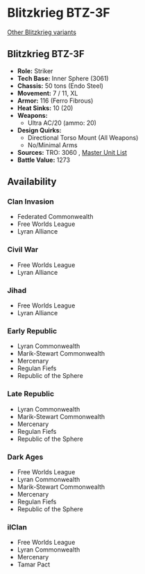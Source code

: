 # Blitzkrieg BTZ-3F 

[Other Blitzkrieg variants](../blitzkrieg.md) 

## Blitzkrieg BTZ-3F 

- **Role:** Striker 
- **Tech Base:** Inner Sphere (3061) 
- **Chassis:** 50 tons (Endo Steel) 
- **Movement:** 7 / 11, XL 
- **Armor:** 116 (Ferro Fibrous) 
- **Heat Sinks:** 10 (20) 
- **Weapons:** 
  - Ultra AC/20 (ammo: 20) 
- **Design Quirks:** 
  - Directional Torso Mount (All Weapons) 
  - No/Minimal Arms 
- **Sources:** TRO: 3060 , [Master Unit List](http://masterunitlist.info/Unit/Details/394) 
- **Battle Value:** 1273 

## Availability 

### Clan Invasion 

- Federated Commonwealth 
- Free Worlds League 
- Lyran Alliance 

### Civil War 

- Free Worlds League 
- Lyran Alliance 

### Jihad 

- Free Worlds League 
- Lyran Alliance 

### Early Republic 

- Lyran Commonwealth 
- Marik-Stewart Commonwealth 
- Mercenary 
- Regulan Fiefs 
- Republic of the Sphere 

### Late Republic 

- Lyran Commonwealth 
- Marik-Stewart Commonwealth 
- Mercenary 
- Regulan Fiefs 
- Republic of the Sphere 

### Dark Ages 

- Free Worlds League 
- Lyran Commonwealth 
- Marik-Stewart Commonwealth 
- Mercenary 
- Regulan Fiefs 
- Republic of the Sphere 

### ilClan 

- Free Worlds League 
- Lyran Commonwealth 
- Mercenary 
- Tamar Pact 


